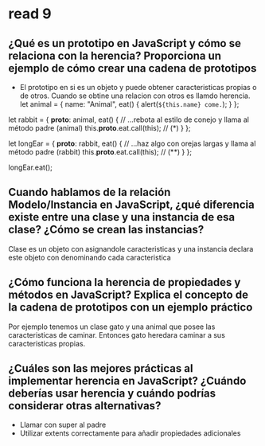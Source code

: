 # read 9

## ¿Qué es un prototipo en JavaScript y cómo se relaciona con la herencia? Proporciona un ejemplo de cómo crear una cadena de prototipos

- El prototipo en si es un objeto y puede obtener caracteristicas propias  o de otros. Cuando se obtine una relacion con otros es llamdo herencia.
let animal = {
  name: "Animal",
  eat() {
    alert(`${this.name} come.`);
  }
};

let rabbit = {
  __proto__: animal,
  eat() {
    // ...rebota al estilo de conejo y llama al método padre (animal)
    this.__proto__.eat.call(this); // (*)
  }
};

let longEar = {
  __proto__: rabbit,
  eat() {
    // ...haz algo con orejas largas y llama al método padre (rabbit)
    this.__proto__.eat.call(this); // (**)
  }
};

longEar.eat();

## Cuando hablamos de la relación Modelo/Instancia en JavaScript, ¿qué diferencia existe entre una clase y una instancia de esa clase? ¿Cómo se crean las instancias?

Clase es un objeto con asignandole caracteristicas y una instancia declara este objeto con denominando cada caracteristica

## ¿Cómo funciona la herencia de propiedades y métodos en JavaScript? Explica el concepto de la cadena de prototipos con un ejemplo práctico

Por ejemplo tenemos un clase gato y una animal que posee las caracteristicas de caminar. Entonces gato heredara caminar a sus caracteristicas propias.

## ¿Cuáles son las mejores prácticas al implementar herencia en JavaScript? ¿Cuándo deberías usar herencia y cuándo podrías considerar otras alternativas?

- Llamar con super al padre
- Utilizar extents correctamente para añadir propiedades adicionales
